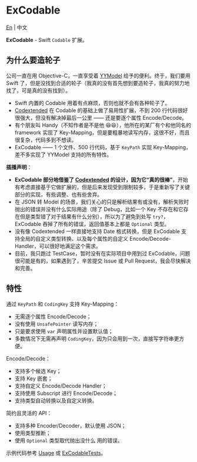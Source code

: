 # ExCodable

[En](https://github.com/iwill/ExCodable#excodable) | 中文

**ExCodable** - Swift `Codable` 扩展。

## 为什么要造轮子

公司一直在用 Objective-C，一直享受着 [YYModel](https://github.com/ibireme/YYModel) 给予的便利。终于，我们要用 Swift 了，但是没找到合适的轮子（我真的没有首先想到要造轮子，我真的努力地找了，可是真的没有找到）。
- Swift 内置的 Codable 用着有点麻烦，否则也就不会有各种轮子了。
- [Codextended](https://github.com/JohnSundell/Codextended) 在 Codable 的基础上做了易用性扩展，不到 200 行代码很好很强大，但没有解决掉最后一公里 —— 还是要逐个属性 Encode/Decode。
- 有个朋友叫 Handy（不知作者是不是他 😆😆），他所在的某厂有个和他同名的 framework 实现了 Key-Mapping，但是要粗暴地读写内存，这很不好，而且很复杂，代码多到不想读。
- ExCodable —— 1 个文件、500 行代码，基于 `KeyPath` 实现 Key-Mapping，差不多实现了 YYModel 支持的所有特性。

**插播声明**：
- **ExCodable 部分地借鉴了 [Codextended](https://github.com/JohnSundell/Codextended) 的设计，因为它“真的很棒”**，开始有考虑直接基于它做扩展的，但是后来发现受到限制较多，于是重新写了关键部分的实现，有些调整、也有些舍弃。
- 在 JSON 转 Model 的场景，我们关心的只是解析结果有或没有，解析失败时抛出的错误并没有什么实际用途（除了 Debug，比如一个 Key 不存在和它存在但是类型错了对于结果有什么分别），所以为了避免到处写 `try?`，ExCodable 吞掉了所有的错误，返回值基本上都是 `Optional` 类型。
- 没有像 Codextended 一样直接地支持 Date 格式转换，但是 ExCodable 支持全局的自定义类型转换、以及每个属性的自定义 Encode/Decode-Handler，可以很好地满足这个需求。
- 目前，我只跑过 TestCase，暂时没有在实际项目中用到过 ExCodable，问题很可能是有的，如果遇到了，辛苦提交 Issue 或 Pull Request，我会尽快解决和完善。

## 特性

通过 `KeyPath` 和 `CodingKey` 支持 Key-Mapping：
- 无需逐个属性 Encode/Decode；
- 没有使用 `UnsafePointer` 读写内存；
- 只是要求使用 `var` 声明属性并设置默认值；
- 多数情况下无需再声明 `CodingKey`，因为只会用到一次，直接写字符串更方便。

Encode/Decode：
- 支持多个候选 Key；
- 支持 Key 嵌套；
- 支持自定义 Encode/Decode Handler；
- 支持使用 Subscript 进行 Encode/Decode；
- 支持类型自动转换以及自定义转换。

简约且灵活的 API：
- 支持多种 Encoder/Decoder，默认使用 JSON；
- 使用类型推断；
- 使用 `Optional` 类型取代抛出没什么 用的错误。

示例代码参考 [Usage](./#usage) 或 [ExCodableTests](./Tests/ExCodableTests/ExCodableTests.swift)。
